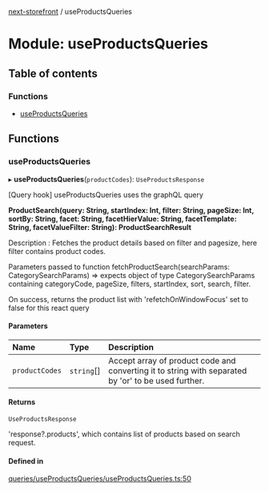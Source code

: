 [next-storefront](../README.md) / useProductsQueries

# Module: useProductsQueries

## Table of contents

### Functions

- [useProductsQueries](useProductsQueries.md#useproductsqueries)

## Functions

### useProductsQueries

▸ **useProductsQueries**(`productCodes`): `UseProductsResponse`

[Query hook] useProductsQueries uses the graphQL query

<b>ProductSearch(query: String, startIndex: Int, filter: String, pageSize: Int, sortBy: String, facet: String, facetHierValue: String, facetTemplate: String, facetValueFilter: String): ProductSearchResult</b>

Description : Fetches the product details based on filter and pagesize, here filter contains product codes.

Parameters passed to function fetchProductSearch(searchParams: CategorySearchParams) => expects object of type CategorySearchParams containing categoryCode, pageSize, filters, startIndex, sort, search, filter.

On success, returns the product list with 'refetchOnWindowFocus' set to false for this react query

#### Parameters

| Name           | Type       | Description                                                                                         |
| :------------- | :--------- | :-------------------------------------------------------------------------------------------------- |
| `productCodes` | `string`[] | Accept array of product code and converting it to string with separated by 'or' to be used further. |

#### Returns

`UseProductsResponse`

'response?.products', which contains list of products based on search request.

#### Defined in

[queries/useProductsQueries/useProductsQueries.ts:50](https://github.com/KiboSoftware/nextjs-storefront/blob/561a164/hooks/queries/useProductsQueries/useProductsQueries.ts#L50)
